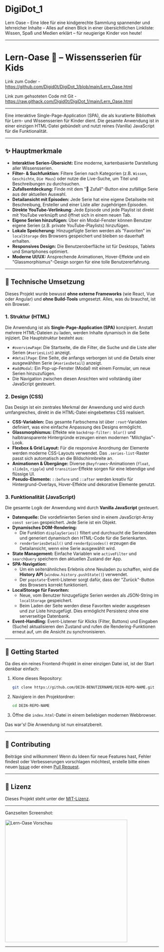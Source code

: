 # DigiDot_1
Lern Oase – Eine Idee für eine kindgerechte Sammlung spannender und lehrreicher Inhalte – Alles auf einen Blick in einer übersichtlichen Linkliste: Wissen, Spaß und Medien erklärt – für neugierige Kinder von heute!

---
# Lern-Oase 🌱 – Wissensserien für Kids

Link zum Coder - https://github.com/Digid0t/DigiDot_1/blob/main/Lern_Oase.html

Link zum gehsoteten Code mit Git - https://raw.githack.com/Digid0t/DigiDot_1/main/Lern_Oase.html

____

Eine interaktive Single-Page-Application (SPA), die als kuratierte Bibliothek für Lern- und Wissensserien für Kinder dient. Die gesamte Anwendung ist in einer einzigen HTML-Datei gebündelt und nutzt reines (Vanilla) JavaScript für die Funktionalität.
____


## ✨ Hauptmerkmale

*   **Interaktive Serien-Übersicht:** Eine moderne, kartenbasierte Darstellung aller Wissensserien.
*   **Filter- & Suchfunktion:** Filtere Serien nach Kategorien (z.B. `Wissen`, `Geschichte`, `Die Maus`) oder nutze die Live-Suche, um Titel und Beschreibungen zu durchsuchen.
*   **Zufallsentdeckung:** Finde mit dem "🎲 Zufall"-Button eine zufällige Serie aus der aktuellen Auswahl.
*   **Detailansicht mit Episoden:** Jede Serie hat eine eigene Detailseite mit Beschreibung, Ersteller und einer Liste aller zugehörigen Episoden.
*   **Direkte YouTube-Verlinkung:** Jede Episode und jede Playlist ist direkt mit YouTube verknüpft und öffnet sich in einem neuen Tab.
*   **Eigene Serien hinzufügen:** Über ein Modal-Fenster können Benutzer eigene Serien (z.B. private YouTube-Playlists) hinzufügen.
*   **Lokale Speicherung:** Hinzugefügte Serien werden als "Favoriten" im `localStorage` des Browsers gespeichert und bleiben so dauerhaft erhalten.
*   **Responsives Design:** Die Benutzeroberfläche ist für Desktops, Tablets und Smartphones optimiert.
*   **Moderne UI/UX:** Ansprechende Animationen, Hover-Effekte und ein "Glassmorphismus"-Design sorgen für eine tolle Benutzererfahrung.

---

## 🚀 Technische Umsetzung

Dieses Projekt wurde bewusst **ohne externe Frameworks** (wie React, Vue oder Angular) und **ohne Build-Tools** umgesetzt. Alles, was du brauchst, ist ein Browser.

### 1. Struktur (HTML)

Die Anwendung ist als **Single-Page-Application (SPA)** konzipiert. Anstatt mehrere HTML-Dateien zu laden, werden Inhalte dynamisch in die Seite injiziert. Die Hauptstruktur besteht aus:

*   `#overviewPage`: Die Startseite, die die Filter, die Suche und die Liste aller Serien (`#seriesList`) anzeigt.
*   `#detailPage`: Eine Seite, die anfangs verborgen ist und die Details einer ausgewählten Serie (`#seriesDetail`) anzeigt.
*   `#addModal`: Ein Pop-up-Fenster (Modal) mit einem Formular, um neue Serien hinzuzufügen.
*   Die Navigation zwischen diesen Ansichten wird vollständig über JavaScript gesteuert.

### 2. Design (CSS)

Das Design ist ein zentrales Merkmal der Anwendung und wird durch umfangreiches, direkt in die HTML-Datei eingebettetes CSS realisiert.

*   **CSS-Variablen:** Das gesamte Farbschema ist über `:root`-Variablen definiert, was eine einfache Anpassung des Designs ermöglicht.
*   **Glassmorphismus:** Effekte wie `backdrop-filter: blur()` und halbtransparente Hintergründe erzeugen einen modernen "Milchglas"-Look.
*   **Flexbox & Grid Layout:** Für die responsive Anordnung der Elemente werden moderne CSS-Layouts verwendet. Das `.series-list`-Raster passt sich automatisch an die Bildschirmbreite an.
*   **Animationen & Übergänge:** Diverse `@keyframes`-Animationen (`float`, `slideIn`, `ripple`) und `transition`-Effekte sorgen für eine lebendige und flüssige UI.
*   **Pseudo-Elemente:** `::before` und `::after` werden kreativ für Hintergrund-Overlays, Hover-Effekte und dekorative Elemente genutzt.

### 3. Funktionalität (JavaScript)

Die gesamte Logik der Anwendung wird durch **Vanilla JavaScript** gesteuert.

*   **Datenquelle:** Die vordefinierten Serien sind in einem JavaScript-Array `const serien` gespeichert. Jede Serie ist ein Objekt.
*   **Dynamisches DOM-Rendering:**
    *   Die Funktion `displaySeries()` filtert und durchsucht die Seriendaten und generiert dynamisch den HTML-Code für die Serienkarten.
    *   `renderSeriesDetail()` und `renderEpisodes()` erzeugen die Detailansicht, wenn eine Serie ausgewählt wird.
*   **State Management:** Einfache Variablen wie `activeFilter` und `searchQuery` speichern den aktuellen Zustand der App.
*   **SPA-Navigation:**
    *   Um ein seitenähnliches Erlebnis ohne Neuladen zu schaffen, wird die **History API** (`window.history.pushState()`) verwendet.
    *   Der `popstate`-Event-Listener sorgt dafür, dass der "Zurück"-Button des Browsers korrekt funktioniert.
*   **LocalStorage für Favoriten:**
    *   Neue, vom Benutzer hinzugefügte Serien werden als JSON-String im `localStorage` gespeichert.
    *   Beim Laden der Seite werden diese Favoriten wieder ausgelesen und zur Liste hinzugefügt. Dies ermöglicht Persistenz ohne eine serverseitige Datenbank.
*   **Event-Handling:** Event-Listener für Klicks (Filter, Buttons) und Eingaben (Suche) aktualisieren den Zustand und rufen die Rendering-Funktionen erneut auf, um die Ansicht zu synchronisieren.

---

## 🏁 Getting Started

Da dies ein reines Frontend-Projekt in einer einzigen Datei ist, ist der Start denkbar einfach:

1.  Klone dieses Repository:
    ```bash
    git clone https://github.com/DEIN-BENUTZERNAME/DEIN-REPO-NAME.git
    ```
2.  Navigiere in den Projektordner:
    ```bash
    cd DEIN-REPO-NAME
    ```
3.  Öffne die `index.html`-Datei in einem beliebigen modernen Webbrowser.

Das war's! Die Anwendung ist nun einsatzbereit.

---

## 🤝 Contributing

Beiträge sind willkommen! Wenn du Ideen für neue Features hast, Fehler findest oder Verbesserungen vorschlagen möchtest, erstelle bitte einen neuen [Issue](https://github.com/DEIN-BENUTZERNAME/DEIN-REPO-NAME/issues) oder einen [Pull Request](https://github.com/DEIN-BENUTZERNAME/DEIN-REPO-NAME/pulls).

---

## 📜 Lizenz

Dieses Projekt steht unter der [MIT-Lizenz](LICENSE).

____

Ganzseiten Screenshot:


<img src="https://raw.githubusercontent.com/Digid0t/DigiDot_1/main/Lern-Oase%20%E2%80%93%20Wissensserien%20f%C3%BCr%20Kids.png" alt="Lern-Oase Vorschau" width="400">


_____


